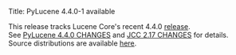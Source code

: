 Title: PyLucene 4.4.0-1 available

This release tracks Lucene Core's recent 4.4.0 <a href="https://lucene.apache.org/core/corenews.html">release</a>.<br/>
See <a href="https://svn.apache.org/repos/asf/lucene/pylucene/tags/pylucene_4_4_0/CHANGES">PyLucene 4.4.0 CHANGES</a> and <a href="https://svn.apache.org/repos/asf/lucene/pylucene/trunk/jcc/CHANGES">JCC 2.17 CHANGES</a> for details.<br/>
Source distributions are available <a href="https://archive.apache.org/dist/lucene/pylucene/">here</a>.


